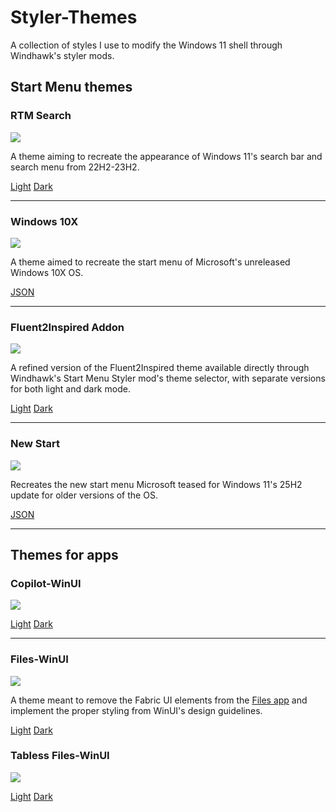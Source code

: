 # Styler-Themes
A collection of styles I use to modify the Windows 11 shell through Windhawk's styler mods.

## Start Menu themes

### RTM Search

![](https://github.com/Lockframe/Styler-Themes/blob/main/Start%20Menu%20Mods/RTM%20Search/rtm-bar.png)

A theme aiming to recreate the appearance of Windows 11's search bar and search menu from 22H2-23H2.

[Light](https://github.com/Lockframe/Styler-Themes/blob/main/Start%20Menu%20Mods/RTM%20Search/rtm-search-light.json) [Dark](https://github.com/Lockframe/Styler-Themes/blob/main/Start%20Menu%20Mods/RTM%20Search/rtm-search-dark.json)

---

### Windows 10X

![](https://github.com/Lockframe/Styler-Themes/blob/main/Start%20Menu%20Mods/Windows10X/10x.png)

A theme aimed to recreate the start menu of Microsoft's unreleased Windows 10X OS.

[JSON](https://github.com/Lockframe/Styler-Themes/blob/main/Start%20Menu%20Mods/Windows10X/windows10x-start.json)

---

### Fluent2Inspired Addon
![](https://github.com/Lockframe/Styler-Themes/blob/main/Start%20Menu%20Mods/Fluent2Inspired-Addon/f2i-start.png)

A refined version of the Fluent2Inspired theme available directly through Windhawk's Start Menu Styler mod's theme selector, with separate versions for both light and dark mode.

[Light](https://github.com/Lockframe/Styler-Themes/blob/main/Start%20Menu%20Mods/Fluent2Inspired-Addon/f2i-light.json) [Dark](https://github.com/Lockframe/Styler-Themes/blob/main/Start%20Menu%20Mods/Fluent2Inspired-Addon/f2i-dark.json)

---

### New Start
![](https://github.com/Lockframe/Styler-Themes/blob/main/Start%20Menu%20Mods/New-Start/new-start.jpg)

Recreates the new start menu Microsoft teased for Windows 11's 25H2 update for older versions of the OS.

[JSON](https://github.com/Lockframe/Styler-Themes/blob/main/Start%20Menu%20Mods/New-Start/new-start.json)

---

## Themes for apps

### Copilot-WinUI
![](https://github.com/Lockframe/Styler-Themes/blob/main/App-Themes/Copilot-WinUI/copilot.png)


[Light](https://github.com/Lockframe/Styler-Themes/blob/main/App-Themes/Copilot-WinUI/copilot-light.json) [Dark](https://github.com/Lockframe/Styler-Themes/blob/main/Copilot-WinUI/copilot-dark.json)

---

### Files-WinUI
![](https://github.com/Lockframe/Styler-Themes/blob/main/App-Themes/Files-WinUI/files.png)

A theme meant to remove the Fabric UI elements from the [Files app](https://files.community/) and implement the proper styling from WinUI's design guidelines.

[Light](https://github.com/Lockframe/Styler-Themes/blob/main/App-Themes/Files-WinUI/files-light.json) [Dark](https://github.com/Lockframe/Styler-Themes/blob/main/App-Themes/Files-WinUI/files-dark.json)


### Tabless Files-WinUI
![](https://github.com/Lockframe/Styler-Themes/blob/main/App-Themes/Files-WinUI/tabless.png)

[Light](https://github.com/Lockframe/Styler-Themes/blob/main/App-Themes/Files-WinUI/files-tabless-light.json) [Dark](https://github.com/Lockframe/Styler-Themes/blob/main/App-Themes/Files-WinUI/files-tabless-dark.json)
